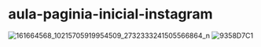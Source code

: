 # aula-paginia-inicial-instagram
![161664568_10215705919954509_2732333241505566864_n](https://user-images.githubusercontent.com/18168327/168490080-9489ab7b-7171-4427-8275-a27bb1ce89ff.jpg)
![9358D7C1](https://user-images.githubusercontent.com/18168327/168490648-ef8ccaa0-7135-4349-ab2c-9c52ab124eb0.jpg)
